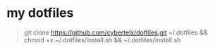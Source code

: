 # my dotfiles

> git clone https://github.com/cybertelx/dotfiles.git ~/.dotfiles && chmod +x ~/.dotfiles/install.sh && ~/.dotfiles/install.sh
